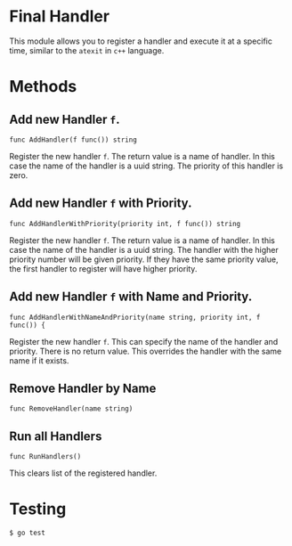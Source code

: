 # Final Handler

This module allows you to register a handler and execute it at a specific time, similar to the `atexit` in `c++` language.

# Methods

## Add new Handler `f`.

```
func AddHandler(f func()) string 
```

Register the new handler `f`.
The return value is a name of handler.
In this case the name of the handler is a uuid string.
The priority of this handler is zero.

## Add new Handler `f` with Priority.

```
func AddHandlerWithPriority(priority int, f func()) string
```

Register the new handler `f`.
The return value is a name of handler.
In this case the name of the handler is a uuid string.
The handler with the higher priority number will be given priority.
If they have the same priority value, the first handler to register will have higher priority.


## Add new Handler `f` with Name and Priority.

```
func AddHandlerWithNameAndPriority(name string, priority int, f func()) {
```

Register the new handler `f`.
This can specify the name of the handler and priority.
There is no return value.
This overrides the handler with the same name if it exists.

## Remove Handler by Name

```
func RemoveHandler(name string)
```

## Run all Handlers

```
func RunHandlers()
```

This clears list of the registered handler.

# Testing

```
$ go test
```

